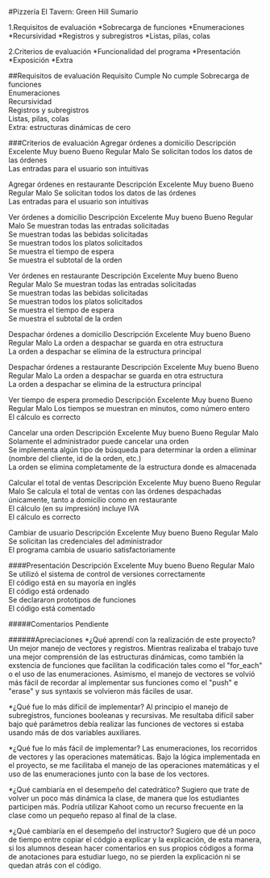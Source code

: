 #Pizzería El Tavern: Green Hill
Sumario

1.Requisitos de evaluación
*Sobrecarga de funciones
*Enumeraciones
*Recursividad
*Registros y subregistros
*Listas, pilas, colas

2.Criterios de evaluación
*Funcionalidad del programa
*Presentación
*Exposición
*Extra

##Requisitos de evaluación
Requisito	Cumple	No cumple
Sobrecarga de funciones		
Enumeraciones		
Recursividad		
Registros y subregistros		
Listas, pilas, colas		
Extra: estructuras dinámicas de cero
		
###Criterios de evaluación
Agregar órdenes a domicilio
Descripción	Excelente	Muy bueno	Bueno	Regular	Malo
Se solicitan todos los datos de las órdenes					
Las entradas para el usuario son intuitivas					


Agregar órdenes en restaurante
Descripción	Excelente	Muy bueno	Bueno	Regular	Malo
Se solicitan todos los datos de las órdenes					
Las entradas para el usuario son intuitivas					


Ver órdenes a domicilio
Descripción	Excelente	Muy bueno	Bueno	Regular	Malo
Se muestran todas las entradas solicitadas					
Se muestran todas las bebidas solicitadas					
Se muestran todos los platos solicitados					
Se muestra el tiempo de espera					
Se muestra el subtotal de la orden					


Ver órdenes en restaurante
Descripción	Excelente	Muy bueno	Bueno	Regular	Malo
Se muestran todas las entradas solicitadas					
Se muestran todas las bebidas solicitadas					
Se muestran todos los platos solicitados					
Se muestra el tiempo de espera					
Se muestra el subtotal de la orden					


Despachar órdenes a domicilio
Descripción	Excelente	Muy bueno	Bueno	Regular	Malo
La orden a despachar se guarda en otra estructura					
La orden a despachar se elimina de la estructura principal					


Despachar órdenes a restaurante
Descripción	Excelente	Muy bueno	Bueno	Regular	Malo
La orden a despachar se guarda en otra estructura					
La orden a despachar se elimina de la estructura principal					


Ver tiempo de espera promedio
Descripción	Excelente	Muy bueno	Bueno	Regular	Malo
Los tiempos se muestran en minutos, como número entero					
El cálculo es correcto					


Cancelar una orden
Descripción	Excelente	Muy bueno	Bueno	Regular	Malo
Solamente el administrador puede cancelar una orden					
Se implementa algún tipo de búsqueda para determinar la orden a eliminar (nombre del cliente, id de la orden, etc.)					
La orden se elimina completamente de la estructura donde es almacenada					


Calcular el total de ventas
Descripción	Excelente	Muy bueno	Bueno	Regular	Malo
Se calcula el total de ventas con las órdenes despachadas únicamente, tanto a domicilio como en restaurante					
El cálculo (en su impresión) incluye IVA					
El cálculo es correcto					


Cambiar de usuario
Descripción	Excelente	Muy bueno	Bueno	Regular	Malo
Se solicitan las credenciales del administrador					
El programa cambia de usuario satisfactoriamente					

####Presentación
Descripción	Excelente	Muy bueno	Bueno	Regular	Malo
Se utilizó el sistema de control de versiones correctamente					
El código está en su mayoría en inglés					
El código está ordenado					
Se declararon prototipos de funciones					
El código está comentado					

#####Comentarios
Pendiente


######Apreciaciones
*¿Qué aprendí con la realización de este proyecto?
Un mejor manejo de vectores y registros. Mientras realizaba el trabajo tuve una mejor comprensión de las estructuras dinámicas, 
como también la exstencia de funciones que facilitan la codificación tales como el "for_each" o el uso de las enumeraciones. 
Asimismo, el manejo de vectores se volvió más fácil de recordar al implementar sus funciones como el "push" e "erase" y sus syntaxis 
se volvieron más fáciles de usar.

*¿Qué fue lo más difícil de implementar?
Al principio el manejo de subregistros, funciones booleanas y recursivas. Me resultaba difícil saber bajo qué parámetros debía realizar las funciones de vectores si estaba usando más de dos variables auxiliares.

*¿Qué fue lo más fácil de implementar?
Las enumeraciones, los recorridos de vectores y las operaciones matemáticas. Bajo la lógica implementada en el proyecto, se me facilitaba el manejo de las operaciones matemáticas y el uso de las enumeraciones junto con la base de los vectores. 

*¿Qué cambiaría en el desempeño del catedrático?
Sugiero que trate de volver un poco más dinámica la clase, de manera que los estudiantes participen más. Podría utilizar Kahoot como
un recurso frecuente en la clase como un pequeño repaso al final de la clase.

*¿Qué cambiaría en el desempeño del instructor?
Sugiero que dé un poco de tiempo entre copiar el códgio a explicar y la explicación, de esta manera, si los alumnos desean hacer 
comentarios en sus propios códigos a forma de anotaciones para estudiar luego, no se pierden la explicación ni se quedan atrás con 
el código.


